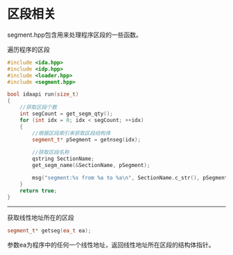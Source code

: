 # 区段相关

segment.hpp包含用来处理程序区段的一些函数。



遍历程序的区段

```c++
#include <ida.hpp>
#include <idp.hpp>
#include <loader.hpp>
#include <segment.hpp>

bool idaapi run(size_t)
{
	//获取区段个数
	int segCount = get_segm_qty();
	for (int idx = 0; idx < segCount; ++idx)
	{
		//根据区段索引来获取区段结构体
		segment_t* pSegment = getnseg(idx);
		
		//获取区段名称
		qstring SectionName;
		get_segm_name(&SectionName, pSegment);

		msg("segment:%s from %a to %a\n", SectionName.c_str(), pSegment->start_ea, pSegment->end_ea);
	}
	return true;
}
```

------

获取线性地址所在的区段

```c++
segment_t* getseg(ea_t ea);
```

参数ea为程序中的任何一个线性地址，返回线性地址所在区段的结构体指针。

